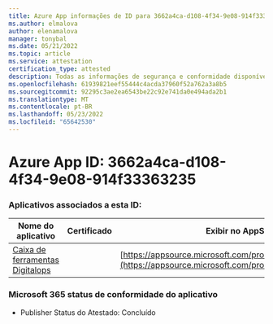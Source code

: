 ```yaml
---
title: Azure App informações de ID para 3662a4ca-d108-4f34-9e08-914f33363235
ms.author: elmalova
author: elenamalova
manager: tonybal
ms.date: 05/21/2022
ms.topic: article
ms.service: attestation
certification_type: attested
description: Todas as informações de segurança e conformidade disponíveis para 3662a4ca-d108-4f34-9e08-914f33363235.
ms.openlocfilehash: 61939821eef55444c4acda37960f52a762a3a8b5
ms.sourcegitcommit: 92295c3ae2ea6543be22c92e741da0e494ada2b1
ms.translationtype: MT
ms.contentlocale: pt-BR
ms.lasthandoff: 05/23/2022
ms.locfileid: "65642530"
---
```

# <a name="azure-app-id-3662a4ca-d108-4f34-9e08-914f33363235"></a>Azure App ID: 3662a4ca-d108-4f34-9e08-914f33363235


### <a name="apps-associated-with-this-id"></a>Aplicativos associados a esta ID:
| **Nome do aplicativo** | **Certificado** | **Exibir no AppSource** |
|--------------|---------------|-----------------------|
| [Caixa de ferramentas Digitalops](../forward/WA200003934.md) |  | [https://appsource.microsoft.com/product/office/WA200003934](https://appsource.microsoft.com/product/office/WA200003934) |

### <a name="microsoft-365-app-compliance-status"></a>Microsoft 365 status de conformidade do aplicativo
- Publisher Status do Atestado: Concluído
